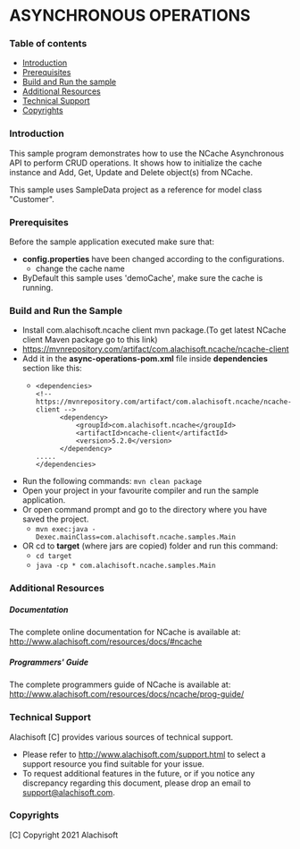 # ASYNCHRONOUS OPERATIONS

### Table of contents

* [Introduction](#introduction)
* [Prerequisites](#prerequisites)
* [Build and Run the sample](#build-and-run-the-sample)
* [Additional Resources](#additional-resources)
* [Technical Support](#technical-support)
* [Copyrights](#copyrights)

### Introduction

This sample program demonstrates how to use the NCache Asynchronous API to perform CRUD operations. 
It shows how to initialize the cache instance and Add, Get, Update and Delete object(s) from NCache.

This sample uses SampleData project as a reference for model class "Customer".

### Prerequisites

Before the sample application executed make sure that:

- **config.properties** have been changed according to the configurations. 
	- change the cache name
- ByDefault this sample uses 'demoCache', make sure the cache is running.

### Build and Run the Sample

- Install com.alachisoft.ncache client mvn package.(To get latest NCache client Maven package go to this link)
- https://mvnrepository.com/artifact/com.alachisoft.ncache/ncache-client
- Add it in the **async-operations-pom.xml** file inside **dependencies** section like this:
    - ```
      <dependencies>
      <!-- https://mvnrepository.com/artifact/com.alachisoft.ncache/ncache-client -->
            <dependency>
                <groupId>com.alachisoft.ncache</groupId>
                <artifactId>ncache-client</artifactId>
                <version>5.2.0</version>
            </dependency>
      .....
      </dependencies> 
      ```
- Run the following commands:
    ``` mvn clean package ```
- Open your project in your favourite compiler and run the sample application.
- Or open command prompt and go to the directory where you have saved the project.
    - ``` mvn exec:java -Dexec.mainClass=com.alachisoft.ncache.samples.Main ```
- OR cd to **target** (where jars are copied) folder and run this command:
	- ``` cd target ```
    - ``` java -cp * com.alachisoft.ncache.samples.Main ```

### Additional Resources

##### Documentation
The complete online documentation for NCache is available at:
http://www.alachisoft.com/resources/docs/#ncache

##### Programmers' Guide
The complete programmers guide of NCache is available at:
http://www.alachisoft.com/resources/docs/ncache/prog-guide/

### Technical Support

Alachisoft [C] provides various sources of technical support. 

- Please refer to http://www.alachisoft.com/support.html to select a support resource you find suitable for your issue.
- To request additional features in the future, or if you notice any discrepancy regarding this document, please drop an email to [support@alachisoft.com](mailto:support@alachisoft.com).

### Copyrights

[C] Copyright 2021 Alachisoft 